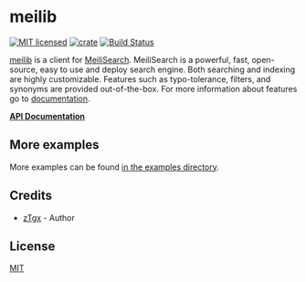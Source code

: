 # meilib
[![MIT licensed](https://img.shields.io/badge/license-MIT-blue.svg)](./LICENSE) [![crate](https://img.shields.io/crates/v/meilib.svg)](https://crates.io/crates/meilib)
[![Build Status](https://travis-ci.org/zTgx/meilib.svg?branch=master)](https://travis-ci.org/zTgx/meilib)

[meilib](https://github.com/zTgx/meilib) is a client for [MeiliSearch](https://github.com/meilisearch/MeiliSearch). MeiliSearch is a powerful, fast, open-source, easy to use and deploy search engine. Both searching and indexing are highly customizable. Features such as typo-tolerance, filters, and synonyms are provided out-of-the-box. For more information about features go to [documentation](https://docs.meilisearch.com/).

**[API Documentation](https://docs.meilisearch.com/references/)**

More examples
---------------
More examples can be found [in the examples directory](examples/).  

## Credits
- [zTgx](https://github.com/zTgx) - Author

## License
[MIT](https://github.com/zTgx/meilib/blob/master/LICENSE)
